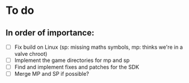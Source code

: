 # To do
## In order of importance:
- [ ] Fix build on Linux (sp: missing maths symbols, mp: thinks we're in a valve chroot)
- [ ] Implement the game directories for mp and sp
- [ ] Find and implement fixes and patches for the SDK
- [ ] Merge MP and SP if possible?
